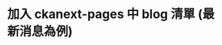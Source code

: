 # 加入 ckanext-pages 中 blog 清單 (最新消息為例)

<script type="text/javascript" src="../js/general.js"></script>


